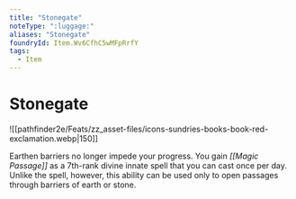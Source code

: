 ```yaml
---
title: "Stonegate"
noteType: ":luggage:"
aliases: "Stonegate"
foundryId: Item.Wv6CfhC5wMFpRrfY
tags:
  - Item
---
```


# Stonegate
![[pathfinder2e/Feats/zz_asset-files/icons-sundries-books-book-red-exclamation.webp|150]]

Earthen barriers no longer impede your progress. You gain _[[Magic Passage]]_ as a 7th-rank divine innate spell that you can cast once per day. Unlike the spell, however, this ability can be used only to open passages through barriers of earth or stone.

